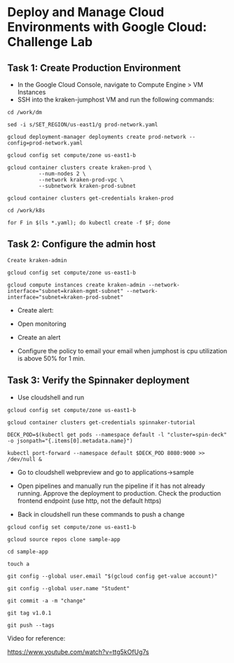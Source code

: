 # Deploy and Manage Cloud Environments with Google Cloud: Challenge Lab

## Task 1: Create Production Environment

- In the Google Cloud Console, navigate to Compute Engine > VM Instances
- SSH into the kraken-jumphost VM and run the following commands:

```
cd /work/dm

sed -i s/SET_REGION/us-east1/g prod-network.yaml

gcloud deployment-manager deployments create prod-network --config=prod-network.yaml
```

```
gcloud config set compute/zone us-east1-b

gcloud container clusters create kraken-prod \
          --num-nodes 2 \
          --network kraken-prod-vpc \
          --subnetwork kraken-prod-subnet

gcloud container clusters get-credentials kraken-prod

cd /work/k8s

for F in $(ls *.yaml); do kubectl create -f $F; done
```

## Task 2: Configure the admin host

```
Create kraken-admin

gcloud config set compute/zone us-east1-b

gcloud compute instances create kraken-admin --network-interface="subnet=kraken-mgmt-subnet" --network-interface="subnet=kraken-prod-subnet"
```

- Create alert:
- Open monitoring

- Create an alert

- Configure the policy to email your email when jumphost is cpu utilization is above 50% for 1 min.

## Task 3: Verify the Spinnaker deployment

- Use cloudshell and run

```
gcloud config set compute/zone us-east1-b

gcloud container clusters get-credentials spinnaker-tutorial

DECK_POD=$(kubectl get pods --namespace default -l "cluster=spin-deck" -o jsonpath="{.items[0].metadata.name}")

kubectl port-forward --namespace default $DECK_POD 8080:9000 >> /dev/null &
```

- Go to cloudshell webpreview and go to applications->sample

- Open pipelines and manually run the pipeline if it has not already running. Approve the deployment to production. Check the production frontend endpoint (use http, not the default https)

- Back in cloudshell run these commands to push a change

```
gcloud config set compute/zone us-east1-b

gcloud source repos clone sample-app

cd sample-app

touch a

git config --global user.email "$(gcloud config get-value account)"

git config --global user.name "Student"

git commit -a -m "change"

git tag v1.0.1

git push --tags
```

Video for reference:

https://www.youtube.com/watch?v=ttg5kOfUg7s
